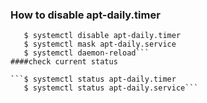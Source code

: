 ### How to disable apt-daily.timer
```$ systemctl stop apt-daily.timer
   $ systemctl disable apt-daily.timer
   $ systemctl mask apt-daily.service
   $ systemctl daemon-reload```
####check current status

```$ systemctl status apt-daily.timer
   $ systemctl status apt-daily.service```

